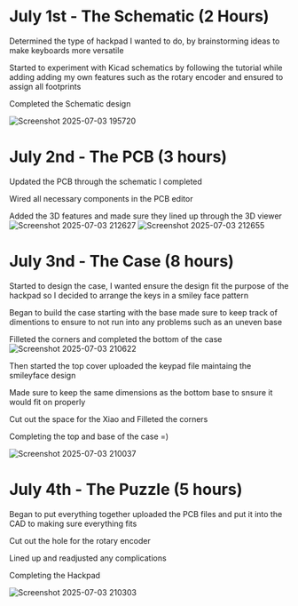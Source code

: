 # July 1st - The Schematic (2 Hours)
Determined the type of hackpad I wanted to do, by brainstorming ideas to make keyboards more versatile 

Started to experiment with Kicad schematics by following the tutorial while adding adding my own features such as the rotary encoder and ensured to assign all footprints

Completed the Schematic design

![Screenshot 2025-07-03 195720](https://github.com/user-attachments/assets/bde6af98-7d4b-449a-b34f-6e32a73ab82a)
# July 2nd - The PCB (3 hours) 
Updated the PCB through the schematic I completed 

Wired all necessary components in the PCB editor

Added the 3D features and made sure they lined up through the 3D viewer
![Screenshot 2025-07-03 212627](https://github.com/user-attachments/assets/fa95a70f-d9fa-48ab-9073-3e6a3531bfa2)
![Screenshot 2025-07-03 212655](https://github.com/user-attachments/assets/5a44cf23-d245-4dc3-ab42-957f5650b046)
# July 3nd - The Case (8 hours)
Started to design the case, I wanted ensure the design fit the purpose of the hackpad so I decided to arrange the keys in a smiley face pattern

Began to build the case starting with the base made sure to keep track of dimentions to ensure to not run into any problems such as an uneven base

Filleted the corners and completed the bottom of the case
![Screenshot 2025-07-03 210622](https://github.com/user-attachments/assets/932a40d3-da6b-418a-a4ba-05ea69364530)

Then started the top cover uploaded the keypad file maintaing the smileyface design

Made sure to keep the same dimensions as the bottom base to snsure it would fit on properly

Cut out the space for the Xiao and Filleted the corners

Completing the top and base of the case =)

![Screenshot 2025-07-03 210037](https://github.com/user-attachments/assets/aeace43b-02c2-417d-97ca-8566f4df4802)

# July 4th - The Puzzle (5 hours)
Began to put everything together uploaded the PCB files and put it into the CAD to making sure everything fits

Cut out the hole for the rotary encoder

Lined up and readjusted any complications

Completing the Hackpad

![Screenshot 2025-07-03 210303](https://github.com/user-attachments/assets/56ee5cd5-52dd-448e-b956-7274ea35c6ad)
